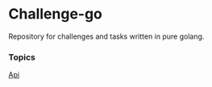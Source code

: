 # Challenge-go
Repository for challenges and tasks written in pure golang.

### Topics
[Api](./api)
